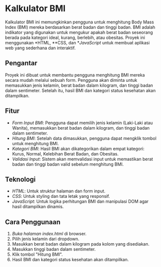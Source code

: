 # Kalkulator BMI

Kalkulator BMI ini memungkinkan pengguna untuk menghitung Body Mass Index (BMI) mereka berdasarkan berat badan dan tinggi badan. BMI adalah indikator yang digunakan untuk mengukur apakah berat badan seseorang berada pada kategori ideal, kurang, berlebih, atau obesitas. Proyek ini menggunakan *HTML, **CSS, dan **JavaScript* untuk membuat aplikasi web yang sederhana dan interaktif.

## Pengantar

Proyek ini dibuat untuk membantu pengguna menghitung BMI mereka secara mudah melalui sebuah form. Pengguna akan diminta untuk memasukkan jenis kelamin, berat badan dalam kilogram, dan tinggi badan dalam sentimeter. Setelah itu, hasil BMI dan kategori status kesehatan akan ditampilkan.

## Fitur

- *Form Input BMI*: Pengguna dapat memilih jenis kelamin (Laki-Laki atau Wanita), memasukkan berat badan dalam kilogram, dan tinggi badan dalam sentimeter.
- *Hitung BMI*: Setelah data dimasukkan, pengguna dapat mengklik tombol untuk menghitung BMI.
- *Kategori BMI*: Hasil BMI akan dikategorikan dalam empat kategori: Kurus, Normal, Kelebihan Berat Badan, dan Obesitas.
- *Validasi Input*: Sistem akan memvalidasi input untuk memastikan berat badan dan tinggi badan valid sebelum menghitung BMI.

## Teknologi

- *HTML*: Untuk struktur halaman dan form input.
- *CSS*: Untuk styling dan tata letak yang responsif.
- *JavaScript*: Untuk logika perhitungan BMI dan manipulasi DOM agar hasil ditampilkan dinamis.

## Cara Penggunaan

1. *Buka halaman index.html* di browser.
2. Pilih jenis kelamin dari dropdown.
3. Masukkan berat badan dalam kilogram pada kolom yang disediakan.
4. Masukkan tinggi badan dalam sentimeter.
5. Klik tombol "Hitung BMI".
6. Hasil BMI dan kategori status kesehatan akan ditampilkan.
